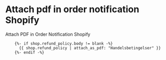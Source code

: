# Attach pdf in order notification Shopify
Attach PDF in Order Notification Shopify


        {%- if shop.refund_policy.body != blank -%}
          {{ shop.refund_policy | attach_as_pdf: "Handelsbetingelser" }}
        {%- endif -%}
